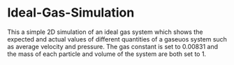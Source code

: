 # Ideal-Gas-Simulation

This a simple 2D simulation of an ideal gas system which shows the expected and actual values of different quantities of a gaseuos system such as average velocity and pressure. 
The gas constant is set to 0.00831 and the mass of each particle and volume of the system are both set to 1. 
